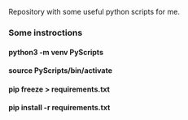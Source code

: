 Repository with some useful python scripts for me.

### Some instroctions
#### python3 -m venv PyScripts
#### source PyScripts/bin/activate
#### pip freeze > requirements.txt
#### pip install -r requirements.txt
